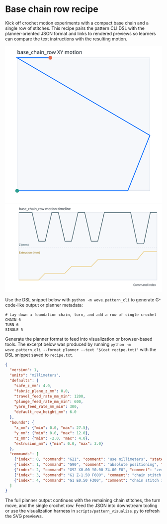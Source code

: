 # Base chain row recipe

Kick off crochet motion experiments with a compact base chain and a single
row of stitches. This recipe pairs the pattern CLI DSL with the planner-oriented
JSON format and links to rendered previews so learners can compare the text
instructions with the resulting motion.

![Base chain row motion](../../_static/pattern_previews/base_chain_row-chart.svg)
![Base chain row timeline](../../_static/pattern_previews/base_chain_row-timeline.svg)

Use the DSL snippet below with ``python -m wove.pattern_cli`` to generate
G-code-like output or planner metadata:

```pattern-cli
# Lay down a foundation chain, turn, and add a row of single crochet
CHAIN 6
TURN 6
SINGLE 5
```

Generate the planner format to feed into visualization or browser-based tools.
The excerpt below was produced by running ``python -m wove.pattern_cli --format
planner --text "$(cat recipe.txt)"`` with the DSL snippet saved to ``recipe.txt``.

```json
{
  "version": 1,
  "units": "millimeters",
  "defaults": {
    "safe_z_mm": 4.0,
    "fabric_plane_z_mm": 0.0,
    "travel_feed_rate_mm_min": 1200,
    "plunge_feed_rate_mm_min": 600,
    "yarn_feed_rate_mm_min": 300,
    "default_row_height_mm": 6.0
  },
  "bounds": {
    "x_mm": {"min": 0.0, "max": 27.5},
    "y_mm": {"min": 0.0, "max": 12.0},
    "z_mm": {"min": -2.0, "max": 4.0},
    "extrusion_mm": {"min": 0.0, "max": 3.0}
  },
  "commands": [
    {"index": 0, "command": "G21", "comment": "use millimeters", "state": {"x_mm": 0.0, "y_mm": 0.0, "z_mm": 4.0, "extrusion_mm": 0.0}},
    {"index": 1, "command": "G90", "comment": "absolute positioning", "state": {"x_mm": 0.0, "y_mm": 0.0, "z_mm": 4.0, "extrusion_mm": 0.0}},
    {"index": 2, "command": "G92 X0.00 Y0.00 Z4.00 E0", "comment": "zero axes", "state": {"x_mm": 0.0, "y_mm": 0.0, "z_mm": 4.0, "extrusion_mm": 0.0}},
    {"index": 3, "command": "G1 Z-1.50 F600", "comment": "chain stitch 1 of 6: plunge", "state": {"x_mm": 0.0, "y_mm": 0.0, "z_mm": 4.0, "extrusion_mm": 0.0}},
    {"index": 4, "command": "G1 E0.50 F300", "comment": "chain stitch 1 of 6: feed yarn", "state": {"x_mm": 0.0, "y_mm": 0.0, "z_mm": -1.5, "extrusion_mm": 0.5}}
  ]
}
```

The full planner output continues with the remaining chain stitches, the turn
move, and the single crochet row. Feed the JSON into downstream tooling or use
the visualization harness in ``scripts/pattern_visualize.py`` to refresh the
SVG previews.
